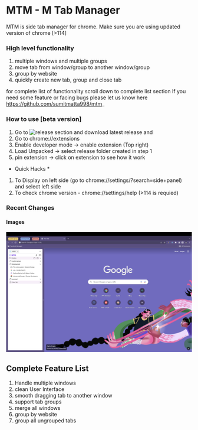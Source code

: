 # MTM - M Tab Manager
MTM is side tab manager for chrome. Make sure you are using updated version of chrome [>114]

### High level functionality
1. multiple windows and multiple groups
2. move tab from window/group to another window/group
3. group by website
4. quickly create new tab, group and close tab

for complete list of functionality scroll down to complete list section
If you need some feature or facing bugs please let us know here https://github.com/sumitmatta998/mtm_

### How to use [beta version]
1. Go to ![release section](https://github.com/sumitmatta998/mtm_/releases) and download latest release and 
2. Go to chrome://extensions
3. Enable developer mode -> enable extension (Top right)
4. Load Unpacked -> select release folder created in step 1
5. pin extension -> click on extension to see how it work

* Quick Hacks *
1. To Display on left side (go to chrome://settings/?search=side+panel) and select left side
2. To check chrome version - chrome://settings/help (>114 is requied)


### Recent Changes

#### Images
![Sample 1](sample_1.png?raw=true)

## Complete Feature List
1. Handle multiple windows
2. clean User Interface
3. smooth dragging tab to another window
4. support tab groups
5. merge all windows
6. group by website 
7. group all ungrouped tabs
